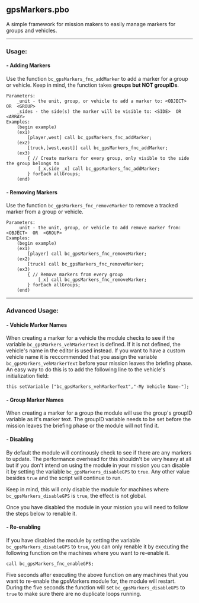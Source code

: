 ## gpsMarkers.pbo

A simple framework for mission makers to easily manage markers for groups and vehicles. 

****

### Usage:

#### - Adding Markers
Use the function `bc_gpsMarkers_fnc_addMarker` to add a marker for a group or vehicle. Keep in mind, the function takes **groups but NOT groupIDs**.
```
Parameters:
    _unit - the unit, group, or vehicle to add a marker to: <OBJECT>  OR  <GROUP>
    _sides - the side(s) the marker will be visible to: <SIDE>  OR  <ARRAY>
Examples:
    (begin example)
    (ex1)
        [player,west] call bc_gpsMarkers_fnc_addMarker;
    (ex2)
        [truck,[west,east]] call bc_gpsMarkers_fnc_addMarker;
    (ex3)
        { // Create markers for every group, only visible to the side the group belongs to
            [_x,side _x] call bc_gpsMarkers_fnc_addMarker;
        } forEach allGroups;
    (end)
```    
    
#### - Removing Markers
Use the function `bc_gpsMarkers_fnc_removeMarker` to remove a tracked marker from a group or vehicle. 
```
Parameters:
    _unit - the unit, group, or vehicle to add remove marker from: <OBJECT>  OR  <GROUP>
Examples:
    (begin example)
    (ex1)
        [player] call bc_gpsMarkers_fnc_removeMarker;
    (ex2)    
        [truck] call bc_gpsMarkers_fnc_removeMarker;
    (ex3)
        { // Remove markers from every group
            [_x] call bc_gpsMarkers_fnc_removeMarker;
        } forEach allGroups;
    (end)
```

****

### Advanced Usage:

#### - Vehicle Marker Names
When creating a marker for a vehicle the module checks to see if the variable `bc_gpsMarkers_vehMarkerText` is defined. If it is not defined, the vehicle's name in the editor is used instead. If you want to have a custom vehicle name it is reccommended that you assign the variable `bc_gpsMarkers_vehMarkerText` before your mission leaves the briefing phase. An easy way to do this is to add the following line to the vehicle's initialization field:

```this setVariable ["bc_gpsMarkers_vehMarkerText","-My Vehicle Name-"];```

#### - Group Marker Names
When creating a marker for a group the module will use the group's groupID variable as it's marker text. The groupID variable needs to be set before the mission leaves the briefing phase or the module will not find it.

#### - Disabling
By default the module will continously check to see if there are any markers to update. The performance overhead for this shouldn't be very heavy at all but if you don't intend on using the module in your mission you can disable it by setting the variable `bc_gpsMarkers_disableGPS` to `true`. Any other value besides `true` and the script will continue to run. 

Keep in mind, this will only disable the module for machines where `bc_gpsMarkers_disableGPS` is `true`, the effect is not global.

Once you have disabled the module in your mission you will need to follow the steps below to renable it.

#### - Re-enabling
If you have disabled the module by setting the variable `bc_gpsMarkers_disableGPS` to `true`, you can only renable it by executing the following function on the machines where you want to re-enable it. 

```call bc_gpsMarkers_fnc_enableGPS;```

Five seconds after executing the above function on any machines that you want to re-enable the gpsMarkers module for, the module will restart. During the five seconds the function will set `bc_gpsMarkers_disableGPS` to `true` to make sure there are no duplicate loops running.
